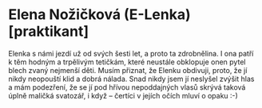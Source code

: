 
# Elena Nožičková (E-Lenka) [praktikant]

Elenka s námi jezdí už od svých šesti let, a proto ta zdrobnělina. I ona patří k těm hodným a trpělivým tetičkám, které neustále obklopuje onen pytel blech zvaný nejmenší děti. Musím přiznat, že Elenku obdivuji, proto, že jí nikdy neopouští klid a dobrá nálada. Snad nikdy jsem jí neslyšel zvýšit hlas a mám podezření, že se jí pod hřívou nepoddajných vlasů skrývá taková úplně maličká svatozář, i když – čertíci v jejích očích mluví o opaku :-)
